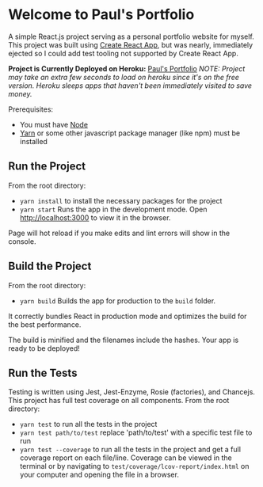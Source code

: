 # Welcome to Paul's Portfolio

A simple React.js project serving as a personal portfolio website for myself. This project was built using [Create React App](https://github.com/facebook/create-react-app), but was nearly, immediately ejected so I could add test tooling not supported by Create React App.

**Project is Currently Deployed on Heroku:** [Paul's Portfolio](https://pdowning.herokuapp.com/)
*NOTE: Project may take an extra few seconds to load on heroku since it's on the free version. Heroku sleeps apps that haven't been immediately visited to save money.*

Prerequisites:
 - You must have  [Node](https://nodejs.org/en/download/)
 - [Yarn]([https://yarnpkg.com/](https://yarnpkg.com/)) or some other javascript package manager (like npm) must be installed

## Run the Project

From the root directory:
- `yarn install` to install the necessary packages for the project
- `yarn start` Runs the app in the development mode.  Open  [http://localhost:3000](http://localhost:3000/)  to view it in the browser.

Page will hot reload if you make edits and lint errors will show in the console.


## Build the Project
From the root directory:
- `yarn build` Builds the app for production to the  `build`  folder.

It correctly bundles React in production mode and optimizes the build for the best performance.

The build is minified and the filenames include the hashes.  Your app is ready to be deployed!


## Run the Tests

Testing is written using Jest, Jest-Enzyme, Rosie (factories), and Chancejs. This project has full test coverage on all components.
From the root directory:
- `yarn test` to run all the tests in the project
- `yarn test path/to/test` replace 'path/to/test' with a specific test file to run
- `yarn test --coverage` to run all the tests in the project and get a full coverage report on each file/line. Coverage can be viewed in the terminal or by navigating to `test/coverage/lcov-report/index.html` on your computer and opening the file in a browser.
